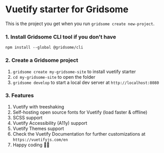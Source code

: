 # Vuetify starter for Gridsome

This is the project you get when you run `gridsome create new-project`.

### 1. Install Gridsome CLI tool if you don't have

`npm install --global @gridsome/cli`

### 2. Create a Gridsome project

1. `gridsome create my-gridsome-site` to install vuetify starter
2. `cd my-gridsome-site` to open the folder
3. `gridsome develop` to start a local dev server at `http://localhost:8080`


### 3. Features

1. Vuetify with treeshaking
2. Self-hosting open source fonts for Vuetify (load faster & offline)
3. SCSS support
4. Vuetify Accessibility (A11y) support
5. Vuetify Themes support
6. Check the Vuetify Documentation for further customizations at `https://vuetifyjs.com/en`
7. Happy coding 🎉🙌